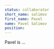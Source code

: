 ```yaml
---
status: collaborator
short_name: salimov
first_name: Pavel
name: Pavel Salimov
position: 
---
```

Pavel is ...